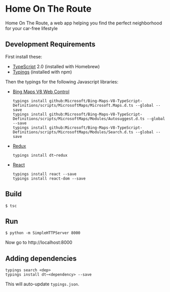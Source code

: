 # Home On The Route

Home On The Route, a web app helping you find the perfect neighborhood for your car-free lifestyle

## Development Requirements

First install these:

* [TypeScript](https://www.typescriptlang.org/) 2.0 (installed with Homebrew)
* [Typings](https://github.com/typings/typings) (installed with npm)

Then the typings for the following Javascript libraries:

* [Bing Maps V8 Web Control](https://msdn.microsoft.com/en-us/library/mt712542.aspx)

    ````
    typings install github:Microsoft/Bing-Maps-V8-TypeScript-Definitions/scripts/MicrosoftMaps/Microsoft.Maps.d.ts --global --save
    typings install github:Microsoft/Bing-Maps-V8-TypeScript-Definitions/scripts/MicrosoftMaps/Modules/Autosuggest.d.ts --global --save
    typings install github:Microsoft/Bing-Maps-V8-TypeScript-Definitions/scripts/MicrosoftMaps/Modules/Search.d.ts --global --save
    ````

* [Redux](https://github.com/reactjs/redux)

    ````
    typings install dt~redux
    ````


* [React](https://facebook.github.io/react)

    ````
    typings install react --save
    typings install react-dom --save
    ````

## Build

````
$ tsc
````

## Run

````
$ python -m SimpleHTTPServer 8000
````

Now go to http://localhost:8000

## Adding dependencies

````
typings search <dep>
typings install dt~<dependency> --save
````

This will auto-update `typings.json`.

